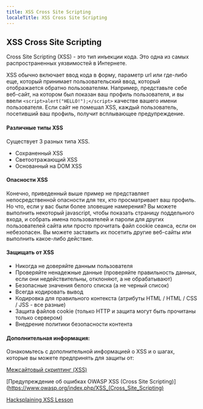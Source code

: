 ```yaml
---
title: XSS Cross Site Scripting
localeTitle: XSS Cross Site Scripting
---
```

## XSS Cross Site Scripting

Cross Site Scripting (XSS) - это тип инъекции кода. Это одна из самых распространенных уязвимостей в Интернете.

XSS обычно включает ввод кода в форму, параметр url или где-либо еще, который принимает пользовательский ввод, который отображается обратно пользователям. Например, представьте себе веб-сайт, на котором был показан ваш профиль пользователя, и вы ввели `<script>alert("HELLO!");</script>` качестве вашего имени пользователя. Если сайт не помешал XSS, каждый пользователь, посетивший ваш профиль, получит всплывающее предупреждение.

#### Различные типы XSS

Существует 3 разных типа XSS.

*   Сохраненный XSS
*   Светоотражающий XSS
*   Основанный на DOM XSS

#### Опасности XSS

Конечно, приведенный выше пример не представляет непосредственной опасности для тех, кто просматривает ваш профиль. Но что, если у вас были более зловещие намерения? Вы можете выполнить некоторый javascript, чтобы показать страницу поддельного входа, и собрать имена пользователей и пароли для других пользователей сайта или просто прочитать файл cookie сеанса, если он небезопасен. Вы можете заставить их посетить другие веб-сайты или выполнить какое-либо действие.

#### Защищать от XSS

*   Никогда не доверяйте данным пользователя
*   Проверяйте ненадежные данные (проверяйте правильность данных, если они недействительны, отклоняют, а не обрабатывают)
*   Безопасные значения белого списка (а не черный список)
*   Всегда кодировать вывод
*   Кодировка для правильного контекста (атрибуты HTML / HTML / CSS / JSS - все разные)
*   Защита файлов cookie (только HTTP и защита могут быть прочитаны только сервером)
*   Внедрение политики безопасности контента

#### Дополнительная информация:

Ознакомьтесь с дополнительной информацией о XSS и о шагах, которые вы можете предпринять для защиты от:

[Межсайтовый скриптинг (XSS)](https://www.owasp.org/index.php/Cross-site_Scripting_(XSS) )

[Предупреждение об ошибках OWASP XSS (Cross Site Scripting)](https://www.owasp.org/index.php/XSS_(Cross_Site_Scripting)

[Hacksplaining XSS Lesson](https://www.hacksplaining.com/exercises/xss-stored)
